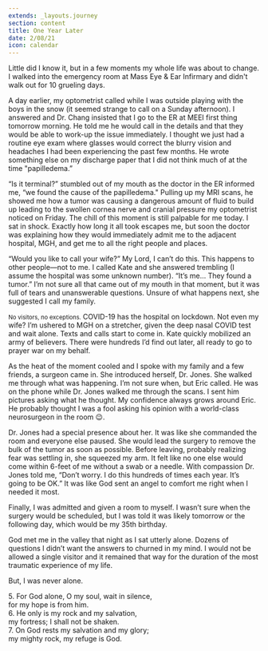 ```yaml
---
extends: _layouts.journey
section: content
title: One Year Later
date: 2/08/21
icon: calendar
---
```


Little did I know it, but in a few moments my whole life was about to change. I walked into the emergency room at Mass Eye & Ear Infirmary and didn't walk out for 10 grueling days.

A day earlier, my optometrist called while I was outside playing with the boys in the snow (it seemed strange to call on a Sunday afternoon). I answered and Dr. Chang insisted that I go to the ER at MEEI first thing tomorrow morning. He told me he would call in the details and that they would be able to work-up the issue immediately. I thought we just had a routine eye exam where glasses would correct the blurry vision and headaches I had been experiencing the past few months. He wrote something else on my discharge paper that I did not think much of at the time "papilledema.”

“Is it terminal?” stumbled out of my mouth as the doctor in the ER informed me, “we found the cause of the papilledema." Pulling up my MRI scans, he showed me how a tumor was causing a dangerous amount of fluid to build up leading to the swollen cornea nerve and cranial pressure my optometrist noticed on Friday. The chill of this moment is still palpable for me today. I sat in shock. Exactly how long it all took escapes me, but soon the doctor was explaining how they would immediately admit me to the adjacent hospital, MGH, and get me to all the right people and places.

“Would you like to call your wife?” My Lord, I can’t do this. This happens to other people—not to me. I called Kate and she answered trembling (I assume the hospital was some unknown number). “It’s me… They found a tumor.” I’m not sure all that came out of my mouth in that moment, but it was full of tears and unanswerable questions. Unsure of what happens next, she suggested I call my family.

<small class="p-0.5 px-1 bg-yellow-500 text-slate-800 uppercase font-semibold inline-block text-base">No visitors, no exceptions.</small> COVID-19 has the hospital on lockdown. Not even my wife? I’m ushered to MGH on a stretcher, given the deep nasal COVID test and wait alone. Texts and calls start to come in. Kate quickly mobilized an army of believers. There were hundreds I’d find out later, all ready to go to prayer war on my behalf.

As the heat of the moment cooled and I spoke with my family and a few friends, a surgeon came in. She introduced herself, Dr. Jones. She walked me through what was happening. I’m not sure when, but Eric called. He was on the phone while Dr. Jones walked me through the scans. I sent him pictures asking what he thought. My confidence always grows around Eric. He probably thought I was a fool asking his opinion with a world-class neurosurgeon in the room 😉.

Dr. Jones had a special presence about her. It was like she commanded the room and everyone else paused. She would lead the surgery to remove the bulk of the tumor as soon as possible. Before leaving, probably realizing fear was settling in, she squeezed my arm. It felt like no one else would come within 6-feet of me without a swab or a needle. With compassion Dr. Jones told me, “Don’t worry. I do this hundreds of times each year. It’s going to be OK.” It was like God sent an angel to comfort me right when I needed it most.

Finally, I was admitted and given a room to myself. I wasn’t sure when the surgery would be scheduled, but I was told it was likely tomorrow or the following day, which would be my 35th birthday.

God met me in the valley that night as I sat utterly alone. Dozens of questions I didn’t want the answers to churned in my mind. I would not be allowed a single visitor and it remained that way for the duration of the most traumatic experience of my life.

But, I was never alone.

<x-blockquote class="font-mono" cite="https://www.esv.org/Psalm+62:5-7/" caption="Psalm 62:5-7">
    <div><span class="text-sm font-semibold">5.</span> For God alone, O my soul, wait in silence,</div>
    <div class="ml-6">for my hope is from him.</div>
    <div class="mt-4"><span class="text-sm font-semibold">6.</span> He only is my rock and my salvation,</div>
    <div class="ml-6">my fortress; I shall not be shaken.</div>
    <div class="mt-4"><span class="text-sm font-semibold">7.</span> On God rests my salvation and my glory;</div>
    <div class="ml-6">my mighty rock, my refuge is God.</div>
</x-blockquote>
